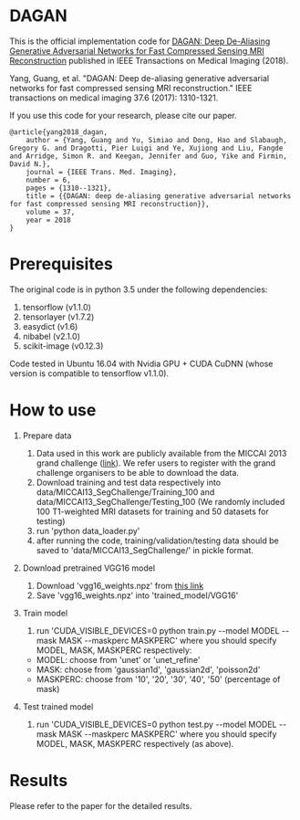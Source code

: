 # DAGAN

This is the official implementation code for [DAGAN: Deep De-Aliasing Generative Adversarial Networks for Fast Compressed Sensing MRI Reconstruction](https://ieeexplore.ieee.org/document/8233175/) published in IEEE Transactions on Medical Imaging (2018).

Yang, Guang, et al. "DAGAN: Deep de-aliasing generative adversarial networks for fast compressed sensing MRI reconstruction." IEEE transactions on medical imaging 37.6 (2017): 1310-1321.

If you use this code for your research, please cite our paper.

```
@article{yang2018_dagan,
	author = {Yang, Guang and Yu, Simiao and Dong, Hao and Slabaugh, Gregory G. and Dragotti, Pier Luigi and Ye, Xujiong and Liu, Fangde and Arridge, Simon R. and Keegan, Jennifer and Guo, Yike and Firmin, David N.},
	journal = {IEEE Trans. Med. Imaging},
	number = 6,
	pages = {1310--1321},
	title = {{DAGAN: deep de-aliasing generative adversarial networks for fast compressed sensing MRI reconstruction}},
	volume = 37,
	year = 2018
}
```

# Prerequisites

The original code is in python 3.5 under the following dependencies:
1. tensorflow (v1.1.0)
2. tensorlayer (v1.7.2)
3. easydict (v1.6)
4. nibabel (v2.1.0)
5. scikit-image (v0.12.3)

Code tested in Ubuntu 16.04 with Nvidia GPU + CUDA CuDNN (whose version is compatible to tensorflow v1.1.0).

# How to use

1. Prepare data

    1) Data used in this work are publicly available from the MICCAI 2013 grand challenge ([link](https://my.vanderbilt.edu/masi/workshops/)). We refer users to register with the grand challenge organisers to be able to download the data.
    2) Download training and test data respectively into data/MICCAI13_SegChallenge/Training_100 and data/MICCAI13_SegChallenge/Testing_100 (We randomly included 100 T1-weighted MRI datasets for training and 50 datasets for testing)
    3) run 'python data_loader.py'
    4) after running the code, training/validation/testing data should be saved to 'data/MICCAI13_SegChallenge/' in pickle format.

2. Download pretrained VGG16 model

    1) Download 'vgg16_weights.npz' from [this link](http://www.cs.toronto.edu/~frossard/post/vgg16/)
    2) Save 'vgg16_weights.npz' into 'trained_model/VGG16'
    
3. Train model
    1) run 'CUDA_VISIBLE_DEVICES=0 python train.py --model MODEL --mask MASK --maskperc MASKPERC' where you should specify MODEL, MASK, MASKPERC respectively:
    - MODEL: choose from 'unet' or 'unet_refine'
    - MASK: choose from 'gaussian1d', 'gaussian2d', 'poisson2d'
    - MASKPERC: choose from '10', '20', '30', '40', '50' (percentage of mask)
 
4. Test trained model
    
    1) run 'CUDA_VISIBLE_DEVICES=0 python test.py --model MODEL --mask MASK --maskperc MASKPERC' where you should specify MODEL, MASK, MASKPERC respectively (as above).

# Results

Please refer to the paper for the detailed results.
